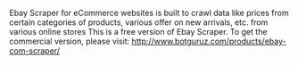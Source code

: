 Ebay Scraper for eCommerce websites is built to crawl data like prices from certain categories of products, various offer on new arrivals, etc. from various online stores 
This is a free version of Ebay Scraper. To get the commercial version, please visit:
http://www.botguruz.com/products/ebay-com-scraper/
